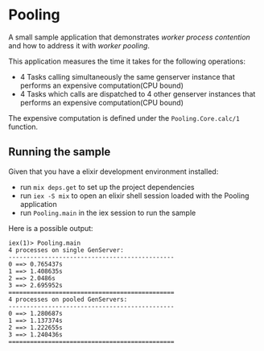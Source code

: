 # Pooling

A small sample application that demonstrates *worker process contention* and how to address it with *worker pooling*.

This application measures the time it takes for the following operations:
 - 4 Tasks calling simultaneously the same genserver instance that performs an expensive computation(CPU bound)
 - 4 Tasks which calls are dispatched to 4 other genserver instances that performs an expensive computation(CPU bound)

The expensive computation is defined under the `Pooling.Core.calc/1` function.


## Running the sample

Given that you have a elixir development environment installed:

- run `mix deps.get` to set up the project dependencies
- run `iex -S mix` to open an elixir shell session loaded with the Pooling application
- run `Pooling.main` in the iex session to run the sample

Here is a possible output:
```
iex(1)> Pooling.main
4 processes on single GenServer:
----------------------------------------------
0 ==> 0.765437s
1 ==> 1.408635s
2 ==> 2.0486s
3 ==> 2.695952s
==============================================
4 processes on pooled GenServers:
----------------------------------------------
0 ==> 1.280687s
1 ==> 1.137374s
2 ==> 1.222655s
3 ==> 1.240436s
==============================================

```
